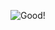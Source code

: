 ![Good!](https://user-images.githubusercontent.com/80097934/116215942-b46fb300-a77a-11eb-8340-afe0a9475c56.jpg)
